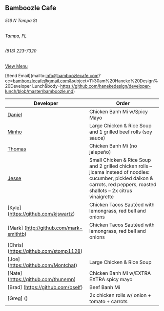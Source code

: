 ## Bamboozle Cafe
###### 516 N Tampa St
###### Tampa, FL
###### (813) 223-7320

<a href="http://bamboozlecafe.com/bamboozle-cafe-lunch-menu/" target="_blank">View Menu</a>

[Send Email](mailto:info@bamboozlecafe.com?cc=bamboozlecafe@gmail.com&subject=11:30am%20Haneke%20Design%20Developer Lunch&body=https://github.com/hanekedesign/developer-lunch/blob/master/bamboozle.md)

Developer     | Order
--------------|---------------------
[Daniel](https://github.com/dtartaglia)           	| Chicken Banh Mi w/Spicy Mayo
[Minho](https://github.com/minhochoi)               | Large Chicken & Rice Soup and 1 grilled beef rolls (soy sauce)
[Thomas](https://github.com/ThomasKomarnicki)       | Chicken Banh Mi (no jalepeño)
[Jesse](https://github.com/jessecurry)              | Small Chicken & Rice Soup and 2 grilled chicken rolls – jicama instead of noodles: cucumber, pickled daikon & carrots, red peppers, roasted shallots – 2x citrus vinaigrette
[Kyle] (https://github.com/kjswartz)                | Chicken Tacos Sautéed with lemongrass, red bell and onions
[Mark] (http://github.com/mark-smithtb)             | Chicken Tacos Sautéed with lemongrass, red bell and onions 
[Chris] (https://github.com/stomp1128)              | 
[Joe] (https://github.com/Montchat)                 | Large Chicken & Rice Soup
[Nate] (https://github.com/thunemn)                 | Chicken Banh Mi w/EXTRA EXTRA spicy mayo
[Brad] (https://github.com/bself)                   | Beef Banh Mi                       
[Greg] ()                                           | 2x chicken rolls w/ onion + tomato + carrots
